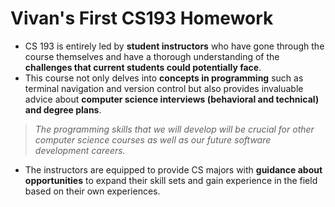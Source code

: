 # Vivan's First CS193 Homework
- CS 193 is entirely led by **student instructors** who have gone through the course themselves and have a thorough understanding of the **challenges that current students could potentially face**.
- This course not only delves into **concepts in programming** such as terminal navigation and version control but also provides invaluable advice about **computer science interviews (behavioral and technical) and degree plans**.
> _The programming skills that we will develop will be crucial for other computer science courses as well as our future software development careers._
- The instructors are equipped to provide CS majors with **guidance about opportunities** to expand their skill sets and gain experience in the field based on their own experiences.
